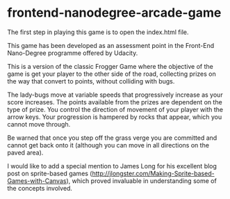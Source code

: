 frontend-nanodegree-arcade-game
===============================
The first step in playing this game is to open the index.html file.

This game has been developed as an assessment point in the Front-End Nano-Degree programme offered by Udacity.

This is a version of the classic Frogger Game where the objective of the game is get your player to the other side of the road, collecting prizes on the way that convert to points, without colliding with bugs.

The lady-bugs move at variable speeds that progressively increase as your score increases. The points available from the prizes are dependent on the type of prize. You control the direction of movement of your player with the arrow keys. Your progression is hampered by rocks that appear, which you cannot move through. 

Be warned that once you step off the grass verge you are committed and cannot get back onto it (although you can move in all directions on the paved area).

I would like to add a special mention to James Long for his excellent blog post on sprite-based games (http://jlongster.com/Making-Sprite-based-Games-with-Canvas), which proved invaluable in understanding some of the concepts involved.
